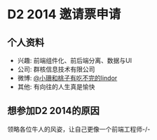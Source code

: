# D2 2014 邀请票申请

## 个人资料

- 兴趣: 前端组件化、前后端分离、数据与UI
- 公司: 群核信息技术有限公司
- 微博: [@小珊和桃子有吃不完的lindor](http://weibo.com/u/1342192081)
- 其他: 有向往的人生真是愉快

## 想参加D2 2014的原因

领略各位牛人的风姿，让自己更像一个前端工程师-/-
